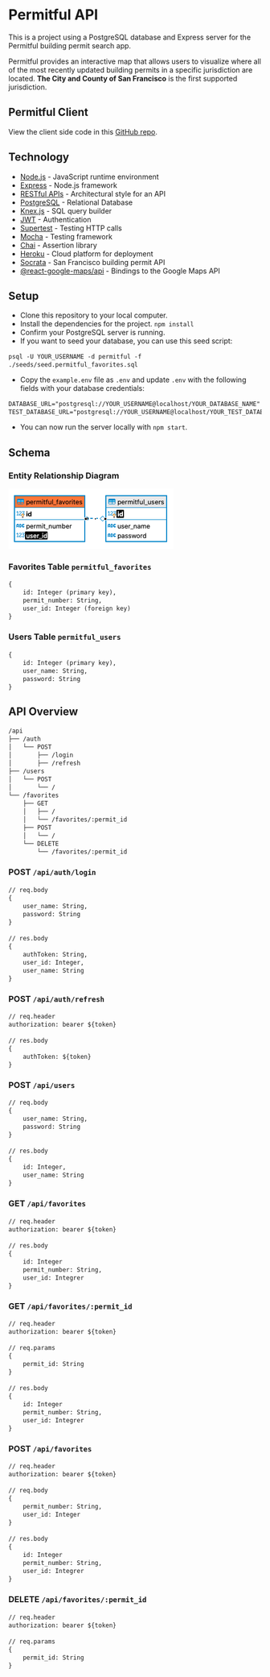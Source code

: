 # Permitful API

This is a project using a PostgreSQL database and Express server for the Permitful building permit search app.

Permitful provides an interactive map that allows users to visualize where all of the most recently updated building permits in a specific jurisdiction are located. **The City and County of San Francisco** is the first supported jurisdiction.

## Permitful Client

View the client side code in this [GitHub repo](https://github.com/gavinmgrant/permitful-client).

## Technology

* [Node.js](https://nodejs.org/en/) - JavaScript runtime environment
* [Express](https://expressjs.com/) - Node.js framework
* [RESTful APIs](https://restfulapi.net/) - Architectural style for an API
* [PostgreSQL](https://www.postgresql.org/) - Relational Database 
* [Knex.js](http://knexjs.org/) - SQL query builder
* [JWT](https://jwt.io/) - Authentication 
* [Supertest](https://www.npmjs.com/package/supertest) - Testing HTTP calls 
* [Mocha](https://mochajs.org/) - Testing framework
* [Chai](https://www.chaijs.com/) - Assertion library
* [Heroku](https://heroku.com) - Cloud platform for deployment
* [Socrata](https://dev.socrata.com/foundry/data.sfgov.org/i98e-djp9) - San Francisco building permit API
* [@react-google-maps/api](https://react-google-maps-api-docs.netlify.app/) - Bindings to the Google Maps API

## Setup

* Clone this repository to your local computer.
* Install the dependencies for the project. `npm install`
* Confirm your PostgreSQL server is running.
* If you want to seed your database, you can use this seed script: 

```
psql -U YOUR_USERNAME -d permitful -f ./seeds/seed.permitful_favorites.sql
```

* Copy the `example.env` file as `.env` and update `.env` with the following fields with your database credentials:

```
DATABASE_URL="postgresql://YOUR_USERNAME@localhost/YOUR_DATABASE_NAME"
TEST_DATABASE_URL="postgresql://YOUR_USERNAME@localhost/YOUR_TEST_DATABASE_NAME"
```

* You can now run the server locally with `npm start`.

## Schema

### Entity Relationship Diagram
![ERD for Permitful API](./permitful-ERD.png)

### Favorites Table `permitful_favorites`
```
{
    id: Integer (primary key),
    permit_number: String,
    user_id: Integer (foreign key)
}
```

### Users Table `permitful_users`
```
{
    id: Integer (primary key),
    user_name: String,
    password: String
}
```

## API Overview
```
/api
├── /auth
│   └── POST
│       ├── /login
│       ├── /refresh
├── /users
│   └── POST
│       └── / 
└── /favorites
    ├── GET
    │   ├── /
    │   └── /favorites/:permit_id
    ├── POST 
    │   └── /
    └── DELETE 
        └── /favorites/:permit_id     
```

### POST `/api/auth/login`
```
// req.body
{
    user_name: String,
    password: String
}

// res.body
{
    authToken: String,
    user_id: Integer,
    user_name: String
}
```

### POST `/api/auth/refresh`
```
// req.header
authorization: bearer ${token}

// res.body
{
    authToken: ${token}
}
```

### POST `/api/users`
```
// req.body
{
    user_name: String,
    password: String
}

// res.body
{
    id: Integer,
    user_name: String
}
```

### GET `/api/favorites`
```
// req.header
authorization: bearer ${token}

// res.body
{
    id: Integer
    permit_number: String,
    user_id: Integrer
}
```

### GET `/api/favorites/:permit_id`
```
// req.header
authorization: bearer ${token}

// req.params
{
    permit_id: String
}

// res.body
{
    id: Integer
    permit_number: String,
    user_id: Integrer
}
```

### POST `/api/favorites`
```
// req.header
authorization: bearer ${token}

// req.body
{
    permit_number: String, 
    user_id: Integer
}

// res.body
{
    id: Integer
    permit_number: String,
    user_id: Integrer
}
```

### DELETE `/api/favorites/:permit_id`
```
// req.header
authorization: bearer ${token}

// req.params
{
    permit_id: String
}
```